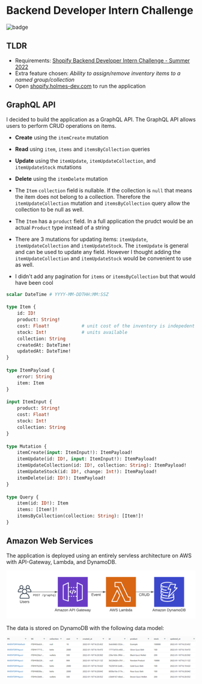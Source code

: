 # Backend Developer Intern Challenge

![badge](https://github.com/danielholmes839/shopify-summer-2022/actions/workflows/actions.yml/badge.svg)

## TLDR

- Requirements: [Shopify Backend Developer Intern Challenge - Summer 2022](https://docs.google.com/document/d/1z9LZ_kZBUbg-O2MhZVVSqTmvDko5IJWHtuFmIu_Xg1A/edit)
- Extra feature chosen: *Ability to assign/remove inventory items to a named group/collection*
- Open [shopify.holmes-dev.com](https://shopify.holmes-dev.com) to run the application

## GraphQL API 

I decided to build the application as a GraphQL API. The GraphQL API allows users to perform CRUD operations on items.

- **Create** using the `itemCreate` mutation
- **Read** using `item`, `items` and `itemsByCollection` queries
- **Update** using the `itemUpdate`, `itemUpdateCollection`, and `itemUpdateStock` mutations
- **Delete** using the `itemDelete` mutation

- The `Item` `collection` field is nullable. If the collection is `null` that means the item does not belong to a collection. Therefore the `itemUpdateCollection` mutation and `itemsByCollection` query allow the collection to be null as well.
- The `Item` has a `product` field. In a full application the prudct would be an actual `Product` type instead of a string
- There are 3 mutations for updating items: `itemUpdate`, `itemUpdateCollection` and `itemUpdateStock`. The `itemUpdate` is general and can be used to update any field. However I thought adding the `itemUpdateCollection` and `itemUpdateStock` would be convenient to use as well.
- I didn't add any pagination for `items` or `itemsByCollection` but that would have been cool

```graphql
scalar DateTime # YYYY-MM-DDTHH:MM:SSZ

type Item {
    id: ID!
    product: String!        
    cost: Float!            # unit cost of the inventory is indepedent of cost 
    stock: Int!             # units available
    collection: String
    createdAt: DateTime!
    updatedAt: DateTime!
}

type ItemPayload {
    error: String
    item: Item
}

input ItemInput {
    product: String!
    cost: Float!
    stock: Int!
    collection: String
}

type Mutation {
    itemCreate(input: ItemInput!): ItemPayload!
    itemUpdate(id: ID!, input: ItemInput!): ItemPayload!
    itemUpdateCollection(id: ID!, collection: String): ItemPayload!
    itemUpdateStock(id: ID!, change: Int!): ItemPayload!
    itemDelete(id: ID!): ItemPayload!
}

type Query {
    item(id: ID!): Item 
    items: [Item!]!
    itemsByCollection(collection: String): [Item!]!
}
```

## Amazon Web Services

The application is deployed using an entirely servless architecture on AWS with API-Gateway, Lambda, and DynamoDB.

![architecture](./documentation/screenshots/aws.png)

The data is stored on DynamoDB with the following data model:

![dynamodb](./documentation/screenshots/dynamodb.PNG)
